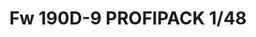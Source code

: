 ---
title: "Fw 190D-9 PROFIPACK  1/48"
price: 3000 
desc: "PROFIPACK, Fw 190D-9 PROFIPACK  1/48, razmera: 1/48"
img_path: "/assets/img/8184.jpg"
brand: EDUARD
available: false
special_offer: false
new: false
soon: false
cat: "Plasticne-Makete"
subcat: "PM-EDUARD"
subsubcat: ""
sifra: "8184"
---